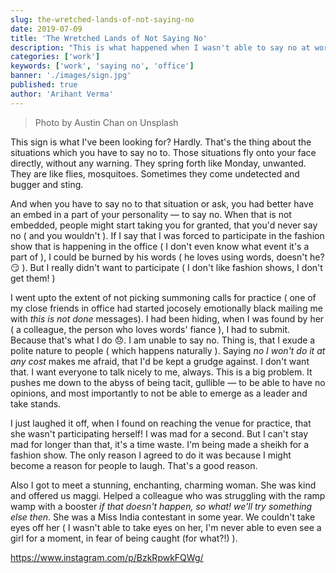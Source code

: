 ```yaml
---
slug: the-wretched-lands-of-not-saying-no
date: 2019-07-09
title: 'The Wretched Lands of Not Saying No'
description: "This is what happened when I wasn't able to say no at work"
categories: ['work']
keywords: ['work', 'saying no', 'office']
banner: './images/sign.jpg'
published: true
author: 'Arihant Verma'
---
```


> Photo by Austin Chan on Unsplash

This sign is what I've been looking for? Hardly. That's the thing about the situations which you have to say no to. Those situations fly onto your face directly, without any warning. They spring forth like Monday, unwanted. They are like flies, mosquitoes. Sometimes they come undetected and bugger and sting.

And when you have to say no to that situation or ask, you had better have an embed in a part of your personality — to say no. When that is not embedded, people might start taking you for granted, that you'd never say no ( and you wouldn't ). If I say that I was forced to participate in the fashion show that is happening in the office ( I don't even know what event it's a part of ), I could be burned by his words ( he loves using words, doesn't he? 😏 ). But I really didn't want to participate ( I don't like fashion shows, I don't get them! )

I went upto the extent of not picking summoning calls for practice ( one of my close friends in office had started jocosely emotionally black mailing me with _this is not done_ messages). I had been hiding, when I was found by her ( a colleague, the person who loves words' fiance ), I had to submit. Because that's what I do 😞. I am unable to say no. Thing is, that I exude a polite nature to people ( which happens naturally ). Saying _no I won't do it at any cost_ makes me afraid, that I'd be kept a grudge against. I don't want that. I want everyone to talk nicely to me, always. This is a big problem. It pushes me down to the abyss of being tacit, gullible — to be able to have no opinions, and most importantly to not be able to emerge as a leader and take stands.

I just laughed it off, when I found on reaching the venue for practice, that she wasn't participating herself! I was mad for a second. But I can't stay mad for longer than that, it's a time waste. I'm being made a sheikh for a fashion show. The only reason I agreed to do it was because I might become a reason for people to laugh. That's a good reason.

Also I got to meet a stunning, enchanting, charming woman. She was kind and offered us maggi. Helped a colleague who was struggling with the ramp wamp with a booster _if that doesn't happen, so what! we'll try something else then_. She was a Miss India contestant in some year. We couldn't take eyes off her ( I wasn't able to take eyes on her, I'm never able to even see a girl for a moment, in fear of being caught (for what?!) ).

https://www.instagram.com/p/BzkRpwkFQWg/
